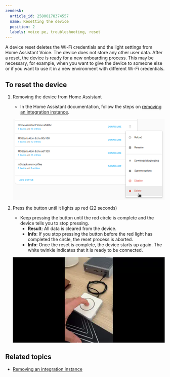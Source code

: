 ```yaml
---
zendesk:
  article_id: 25800178374557
  name: Resetting the device
  position: 2
  labels: voice pe, troubleshooting, reset
---
```


A device reset deletes the Wi-Fi credentials and the light settings from Home Assistant Voice. The device does not store any other user data. After a reset, the device is ready for a new onboarding process. This may be necessary, for example, when you want to give the device to someone else or if you want to use it in a new environment with different Wi-Fi credentials.

## To reset the device

1. Removing the device from Home Assistant
   - In the Home Assistant documentation, follow the steps on [removing an integration instance](https://www.home-assistant.io/common-tasks/general/#removing-an-integration-instance).

    ![Screenshot showing where to remove the integration](/static/img/voice-pe/voice_delete_integration_instance.png)

2. Press the button until it lights up red (22 seconds)
   - Keep pressing the button until the red circle is complete and the device tells you to stop pressing.
     - **Result**: All data is cleared from the device.
     - **Info**: If you stop pressing the button before the red light has completed the circle, the reset process is aborted.
     - **Info**: Once the reset is complete, the device starts up again. The white twinkle indicates that it is ready to be connected.

    ![Clip showing how to start the reset process by pressing the central button](/static/img/voice-pe/voice_reset_v2_480.webp)

## Related topics

- [Removing an integration instance](https://www.home-assistant.io/common-tasks/general/#removing-an-integration-instance)